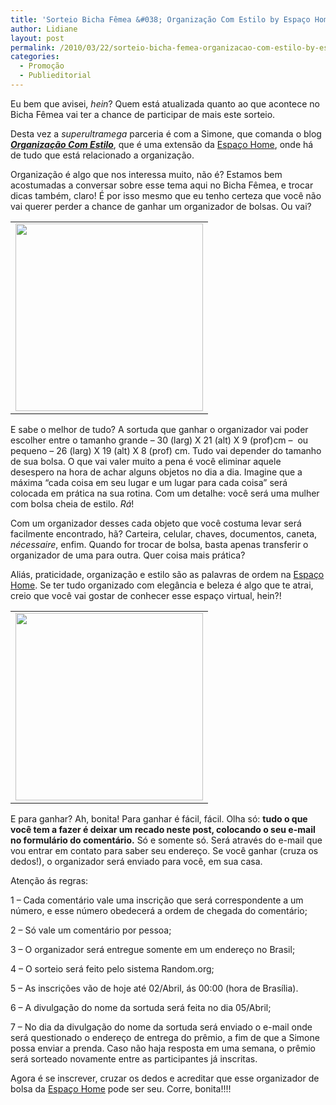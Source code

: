 ```yaml
---
title: 'Sorteio Bicha Fêmea &#038; Organização Com Estilo by Espaço Home'
author: Lidiane
layout: post
permalink: /2010/03/22/sorteio-bicha-femea-organizacao-com-estilo-by-espaco-home/
categories:
  - Promoção
  - Publieditorial
---
```

Eu bem que avisei, _hein_? Quem está atualizada quanto ao que acontece no Bicha Fêmea vai ter a chance de participar de mais este sorteio.

Desta vez a _superultramega_ parceria é com a Simone, que comanda o blog **_<a href="http://www.newsespacohome.blogspot.com/" target="_blank" rel="noopener noreferrer">Organização Com Estilo</a>_**, que é uma extensão da <a href="http://www.espacohome.com.br/" target="_blank" rel="noopener noreferrer">Espaço Home</a>, onde há de tudo que está relacionado a organização.

<!--more-->

Organização é algo que nos interessa muito, não é? Estamos bem acostumadas a conversar sobre esse tema aqui no Bicha Fêmea, e trocar dicas também, claro! É por isso mesmo que eu tenho certeza que você não vai querer perder a chance de ganhar um organizador de bolsas. Ou vai?

<table align="center">
  <tr>
    <td>
      <a href="https://www.trololodemulher.com.br/2010/02/img_resize3.jpg"><img class="aligncenter size-medium wp-image-4366" title="img_resize[3]" src="https://www.trololodemulher.com.br/2010/02/img_resize3-300x300.jpg" alt="" width="300" height="300" /></a>
    </td>
  </tr>
</table>

E sabe o melhor de tudo? A sortuda que ganhar o organizador vai poder escolher entre o tamanho grande &#8211; 30 (larg) X 21 (alt) X 9 (prof)cm &#8211;  ou pequeno &#8211; 26 (larg) X 19 (alt) X 8 (prof) cm. Tudo vai depender do tamanho de sua bolsa. O que vai valer muito a pena é você eliminar aquele desespero na hora de achar alguns objetos no dia a dia. Imagine que a máxima “cada coisa em seu lugar e um lugar para cada coisa” será colocada em prática na sua rotina. Com um detalhe: você será uma mulher com bolsa cheia de estilo. _Rá_!

Com um organizador desses cada objeto que você costuma levar será facilmente encontrado, hã? Carteira, celular, chaves, documentos, caneta, _nécessaire_, enfim. Quando for trocar de bolsa, basta apenas transferir o organizador de uma para outra. Quer coisa mais prática?

Aliás, praticidade, organização e estilo são as palavras de ordem na <a href="http://www.espacohome.com.br/" target="_blank" rel="noopener noreferrer">Espaço Home</a>. Se ter tudo organizado com elegância e beleza é algo que te atrai, creio que você vai gostar de conhecer esse espaço virtual, hein?!

<table align="center">
  <tr>
    <td>
      <a href="https://www.trololodemulher.com.br/2010/02/img_resize3.jpg"><img class="aligncenter size-medium wp-image-4366" title="img_resize[3]" src="https://www.trololodemulher.com.br/2010/02/img_resize3-300x300.jpg" alt="" width="300" height="300" /></a>
    </td>
  </tr>
</table>

E para ganhar? Ah, bonita! Para ganhar é fácil, fácil. Olha só: **tudo o que você tem a fazer é deixar um recado neste post, colocando o seu e-mail no formulário do comentário.** Só e somente só. Será através do e-mail que vou entrar em contato para saber seu endereço. Se você ganhar (cruza os dedos!), o organizador será enviado para você, em sua casa.

Atenção ás regras:

1 – Cada comentário vale uma inscrição que será correspondente a um número, e esse número obedecerá a ordem de chegada do comentário;

2 – Só vale um comentário por pessoa;

3 – O organizador será entregue somente em um endereço no Brasil;

4 – O sorteio será feito pelo sistema Random.org;

5 – As inscrições vão de hoje até 02/Abril, ás 00:00 (hora de Brasília).

6 – A divulgação do nome da sortuda será feita no dia 05/Abril;

7 – No dia da divulgação do nome da sortuda será enviado o e-mail onde será questionado o endereço de entrega do prêmio, a fim de que a Simone possa enviar a prenda. Caso não haja resposta em uma semana, o prêmio será sorteado novamente entre as participantes já inscritas.

Agora é se inscrever, cruzar os dedos e acreditar que esse organizador de bolsa da <a href="http://www.espacohome.com.br/" target="_blank" rel="noopener noreferrer">Espaço Home</a> pode ser seu. Corre, bonita!!!!